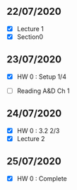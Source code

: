 ## 22/07/2020

- [x] Lecture 1
- [x] Section0

## 23/07/2020

- [x] HW 0 : Setup 1/4

- [ ] Reading A&D Ch 1

## 24/07/2020

- [x] HW 0 : 3.2 2/3
- [x] Lecture 2

## 25/07/2020

- [x] HW 0 : Complete